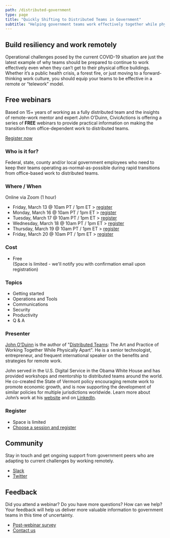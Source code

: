 ```yaml
---
path: /distributed-government
type: page
title: "Quickly Shifting to Distributed Teams in Government"
subtitle: "Helping government teams work effectively together while physically apart"
---
```


## Build resiliency and work remotely

Operational challenges posed by the current COVID-19 situation are just the latest example of why teams should be prepared to continue to work effectively even when they can’t get to their physical office buildings. Whether it’s a public health crisis, a forest fire, or just moving to a forward-thinking work culture, you should equip your teams to be effective in a remote or “telework” model.

## Free webinars

Based on 15+ years of working as a fully distributed team and the insights of remote-work mentor and expert John O’Duinn, CivicActions is offering a series of **FREE** webinars to provide practical information on making the transition from office-dependent work to distributed teams.

[Register now](https://zoom.us/webinar/register/WN_aQ0Yu_7QSBWcmQeTELv52A)

### Who is it for?

Federal, state, county and/or local government employees who need to keep their teams operating as-normal-as-possible during rapid transitions from office-based work to distributed teams. 

### Where / When

Online via Zoom (1 hour)

* Friday, March 13 @ 10am PT / 1pm ET > [register](https://zoom.us/webinar/register/WN_aQ0Yu_7QSBWcmQeTELv52A)
* Monday, March 16 @ 10am PT / 1pm ET > [register](https://zoom.us/webinar/register/WN_aQ0Yu_7QSBWcmQeTELv52A)
* Tuesday, March 17 @ 10am PT / 1pm ET > [register](https://zoom.us/webinar/register/WN_aQ0Yu_7QSBWcmQeTELv52A)
* Wednesday, March 18 @ 10am PT / 1pm ET > [register](https://zoom.us/webinar/register/WN_aQ0Yu_7QSBWcmQeTELv52A)
* Thursday, March 19 @ 10am PT / 1pm ET > [register](https://zoom.us/webinar/register/WN_aQ0Yu_7QSBWcmQeTELv52A)
* Friday, March 20 @ 10am PT / 1pm ET > [register](https://zoom.us/webinar/register/WN_aQ0Yu_7QSBWcmQeTELv52A)

### Cost

* Free  
(Space is limited - we'll notify you with confirmation email upon registration)

### Topics

* Getting started
* Operations and Tools
* Communications
* Security
* Productivity
* Q & A

### Presenter

[John O’Duinn](https://civicactions.com/team/john-o-duinn) is the author of "[Distributed Teams](https://www.amzn.com/1732254907): The Art and Practice of Working Together While Physically Apart". He is a senior technologist, entrepreneur, and frequent international speaker on the benefits and strategies for remote work.

John served in the U.S. Digital Service in the Obama White House and has provided workshops and mentorship to distributed teams around the world. He co-created the State of Vermont policy encouraging remote work to promote economic growth, and is now supporting the development of similar policies for multiple jurisdictions worldwide. Learn more about John’s work at his [website](http://oduinn.com/) and on [LinkedIn](https://www.linkedin.com/in/joduinn).

### Register

* Space is limited
* [Choose a session and register](https://zoom.us/webinar/register/WN_aQ0Yu_7QSBWcmQeTELv52A)

## Community

Stay in touch and get ongoing support from government peers who are adapting to current challenges by working remotely.

* [Slack](https://distributedgov.herokuapp.com/)
* [Twitter](https://twitter.com/DistributedGov)

## Feedback

Did you attend a webinar? Do you have more questions? How can we help? Your feedback will help us deliver more valuable information to government teams in this time of uncertainty. 

* [Post-webinar survey](https://www.surveymonkey.com/r/distributedgov)
* [Contact us](https://civicactions.com/contact)
